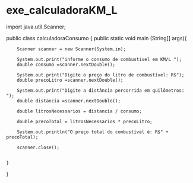 # exe_calculadoraKM_L
import java.util.Scanner;

public class calculadoraConsumo {
    public static void main (String[] args){
  
        Scanner scanner = new Scanner(System.in);
        
        System.out.print("informe o consumo de combustivel em KM/L ");
        double consumo =scanner.nextDouble();

        System.out.print("Digite o preço do litro de combustível: R$");
        double precoLitro =scanner.nextDouble();

        System.out.print("Digite a distância percorrida em quilômetros: ");
        double distancia =scanner.nextDouble();

        double litrosNecessarios = distancia / consumo;

        double precoTotal = litrosNecessarios * precoLitro;

        System.out.println("O preço total do combustível é: R$" + precoTotal);

        scanner.close();


    }

    
}
